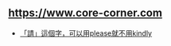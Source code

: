 ## https://www.core-corner.com
- [「請」這個字，可以用please就不用kindly](https://www.core-corner.com/Web/Main.php?stat=a_VWXcuDP)
